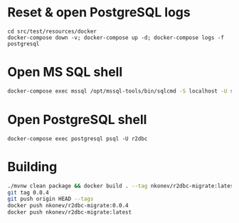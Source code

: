 # Reset & open PostgreSQL logs
```
cd src/test/resources/docker
docker-compose down -v; docker-compose up -d; docker-compose logs -f postgresql
```

# Open MS SQL shell
```bash
docker-compose exec mssql /opt/mssql-tools/bin/sqlcmd -S localhost -U sa -P 'yourStrong(!)Password'
```

# Open PostgreSQL shell
```
docker-compose exec postgresql psql -U r2dbc
```

# Building
```bash
./mvnw clean package && docker build . --tag nkonev/r2dbc-migrate:latest --tag nkonev/r2dbc-migrate:0.0.4
git tag 0.0.4
git push origin HEAD --tags
docker push nkonev/r2dbc-migrate:0.0.4
docker push nkonev/r2dbc-migrate:latest
```
